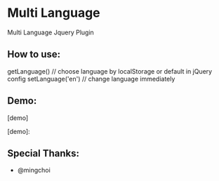 Multi Language
==============

Multi Language Jquery Plugin

## How to use:

getLanguage() // choose language by localStorage or default in jQuery config
setLanguage('en') // change language immediately

## Demo:
[demo]



[demo]:

## Special Thanks:
- @mingchoi

